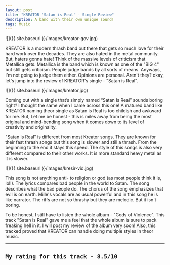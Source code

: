 ```yaml
---
layout: post
title: "KREATOR 'Satan is Real' - Single Review"
description: A band with their own unique sound!
tags: Music
---
```


![]({{ site.baseurl }}/images/kreator-gov.jpg)

KREATOR is a modern thrash band out there that gets so much love for their hard work over the decades. They are also hated in the metal community.
But, haters gonna hate! Think of the massive levels of criticism that Metallica gets. Metallica is the band which is known as one of the "BIG 4" but still gets criticism.
People judge bands by all sorts of means. Anyways, I'm not going to judge them either. Opinions are personal. Aren't they? okay, let's jump into the review of KREATOR's single - "Satan is Real".

![]({{ site.baseurl }}/images/kreator.jpg)

Coming out with a single that’s simply named “Satan Is Real” sounds boring right? I thought the same when I came across this one! A matured band like KREATOR naming theor single as 
Satan is Real is too childish and awkward for me. But, Let me be honest - this is miles away from being the most original and mind-bending song when it comes down to its level of creativity and originality.

"Satan is Real" is different from most Kreator songs. They are known for their fast thrash songs but this song is slower and still a thrash. From the beginning to the end it stays this speed. 
The style of this songs is also very different compared to their other works. It is more standard heavy metal as it is slower.

![]({{ site.baseurl }}/images/kresir-vid.jpg)

This song is not anything anti- to religion or god (as most people think it is, lol!). 
The lyrics compares bad people in the world to Satan. The song describes what the bad people do. The chorus of the song emphasizes that evil is on earth. 
Mille's vocals are as usual powerful and in this song he is like narrator. The riffs are not so thrashy but they are melodic. But it isn't boring.

To be honest, I still have to listen the whole album - "Gods of Violence". This track "Satan is Real" gave me a feel that the whole album is sure to pack freaking hell in it. 
I will post my review of the album very soon! Also, this tracked proved that KREATOR can handle doing multiple styles in theor music.

---
`My rating for this track - 8.5/10`
---

